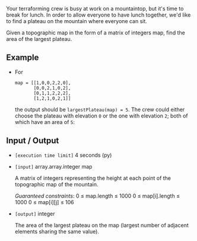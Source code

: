 Your terraforming crew is busy at work on a mountaintop, but it's time to break for lunch. In order to allow everyone to have lunch together, we'd like to find a plateau on the mountain where everyone can sit.

Given a topographic map in the form of a matrix of integers map, find the area of the largest plateau.

## Example

- For
     ```
     map = [[1,0,0,2,2,0],
            [0,0,2,1,0,2],
            [0,1,1,2,2,2],
            [1,2,1,0,2,1]]
     ```

     the output should be `largestPlateau(map) = 5`. The crew could either choose the plateau with elevation `0` or the one with elevation `2`; both of      which have an area of `5`:

## Input / Output

- `[execution time limit]` 4 seconds (py)

- `[input]` array.array.integer map

     A matrix of integers representing the height at each point of the topographic map of the mountain.

     *Guaranteed constraints*:
     0 ≤ map.length ≤ 1000
     0 ≤ map[i].length ≤ 1000
     0 ≤ map[i][j] ≤ 106

- `[output]` integer

     The area of the largest plateau on the map (largest number of adjacent elements sharing the same value).